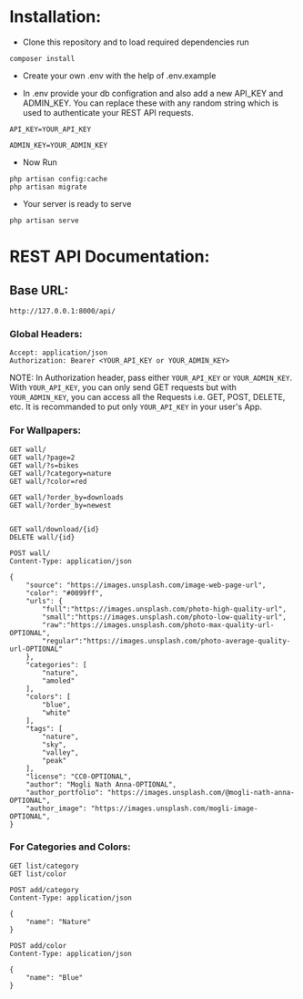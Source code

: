 # Installation:

- Clone this repository and to load required dependencies run

```
composer install
```

- Create your own .env with the help of .env.example

- In .env provide your db configration and also add a new API_KEY and ADMIN_KEY. You can replace these with any random string which is used to authenticate your REST API requests.

```
API_KEY=YOUR_API_KEY

ADMIN_KEY=YOUR_ADMIN_KEY
```

- Now Run
```
php artisan config:cache
php artisan migrate
```

- Your server is ready to serve
```
php artisan serve
```

# REST API Documentation:

## Base URL:
```
http://127.0.0.1:8000/api/
```
### Global Headers:

```
Accept: application/json
Authorization: Bearer <YOUR_API_KEY or YOUR_ADMIN_KEY>
```
NOTE: In Authorization header, pass either `YOUR_API_KEY` or `YOUR_ADMIN_KEY`. With `YOUR_API_KEY`, you can only send GET requests but with `YOUR_ADMIN_KEY`, you can access all the Requests i.e. GET, POST, DELETE, etc. It is recommanded to put only `YOUR_API_KEY` in your user's App.

### For Wallpapers:
```
GET wall/
GET wall/?page=2
GET wall/?s=bikes
GET wall/?category=nature
GET wall/?color=red

GET wall/?order_by=downloads
GET wall/?order_by=newest


GET wall/download/{id}
DELETE wall/{id}

POST wall/
Content-Type: application/json

{
    "source": "https://images.unsplash.com/image-web-page-url",
    "color": "#0099ff",
    "urls": {
        "full":"https://images.unsplash.com/photo-high-quality-url",
        "small":"https://images.unsplash.com/photo-low-quality-url",
        "raw":"https://images.unsplash.com/photo-max-quality-url-OPTIONAL",
        "regular":"https://images.unsplash.com/photo-average-quality-url-OPTIONAL"
    },
    "categories": [
        "nature",
        "amoled"
    ],
    "colors": [
        "blue",
        "white"
    ],
    "tags": [
        "nature",
        "sky",
        "valley",
        "peak"
    ],
    "license": "CC0-OPTIONAL",
    "author": "Mogli Nath Anna-OPTIONAL",
    "author_portfolio": "https://images.unsplash.com/@mogli-nath-anna-OPTIONAL",
    "author_image": "https://images.unsplash.com/mogli-image-OPTIONAL",
}

```

### For Categories and Colors:
```
GET list/category
GET list/color

POST add/category
Content-Type: application/json

{
    "name": "Nature"
}

POST add/color
Content-Type: application/json

{
    "name": "Blue"
}
```
